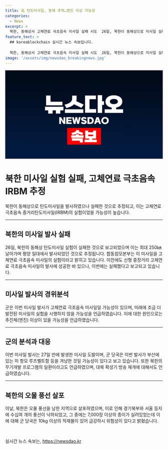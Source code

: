```yaml
---
title: 北 탄도미사일, 동해 추락…엔진 이상 가능성
categories:
  - News
excerpt: >
  북한, 동해상서 고체연료 극초음속 미사일 실패 시도  26일, 북한이 동해상으로 미사일 실패 시도한 것으로 추정. 사흘 만에 미사일 발사, 극초음속 IRBM으로 추정됨. 이전 고체연료 미사일 성공 주장하며 발전된 미사일 시험 추측도. 북한의 배(미 항모 루즈벨트함) 위치 등을 기사에서 발표. Read more.
feature_text: >
  ## koreablockchain 실시간 뉴스 속보입니다.

  북한, 동해상서 고체연료 극초음속 미사일 실패 시도  26일, 북한이 동해상으로 미사일 실패 시도한 것으로 추정. 사흘 만에 미사일 발사, 극초음속 IRBM으로 추정됨. 이전 고체연료 미사일 성공 주장하며 발전된 미사일 시험 추측도. 북한의 배(미 항모 루즈벨트함) 위치 등을 기사에서 발표. Read more.
image: '/assets/img/newsdao_breakingnews.jpg'
---
```


<p><img src="/assets/img/newsdao_breakingnews.jpg" alt="koreablockchain 속보" /></p>

<h1>북한 미사일 실험 실패, 고체연료 극초음속 IRBM 추정</h1>

<p data-ke-size="size16">북한이 동해상으로 탄도미사일을 발사하였으나 실패한 것으로 추정되고, 이는 고체연료 극초음속 중거리탄도미사일(IRBM)의 실험이었을 가능성이 높습니다.</p>

<hr>

<h2 data-ke-size="size26">북한의 미사일 발사 실패</h2>

<p data-ke-size="size16">26일, 북한의 동해상 탄도미사일 실험이 실패한 것으로 보고되었으며 이는 최대 250㎞ 날아가며 평양 일대에서 발사되었던 것으로 추정됩니다. 합동참모본부는 이 미사일을 고체연료 극초음속 미사일의 실험이라고 밝히고 있습니다. 이전에도 신형 중장거리 고체연료 극초음속 미사일의 발사에 성공한 바 있으나, 이번에는 실패했다고 보고되고 있습니다.</p>

<hr>

<h2 data-ke-size="size26">미사일 발사의 경위분석</h2>

<p data-ke-size="size16">군은 이번 미사일 발사가 고체연료 극초음속 미사일일 가능성이 있으며, 미래에 조금 더 발전된 미사일의 실험을 시행하지 않을 가능성을 언급하였습니다. 이에 대한 원인으로는 추진체(엔진) 이상이 있을 가능성을 언급하였습니다.</p>

<hr>

<h2 data-ke-size="size26">군의 분석과 대응</h2>

<p data-ke-size="size16">이번 미사일 발사는 27일 만에 발생한 미사일 도발이며, 군 당국은 이번 발사가 부산에 있는 미 항모 루즈벨트함 등을 겨냥한 것일 가능성이 있다고 보고 있습니다. 또한 북한의 무기개발 프로그램의 일환이라고도 언급하였으며, 대북 확성기 방송 재개에 대해서도 언급하였습니다.</p>

<hr>

<h2 data-ke-size="size26">북한의 오물 풍선 살포</h2>

<p data-ke-size="size16">이날, 북한은 오물 풍선을 남한 지역으로 살포하였으며, 이로 인해 경기북부와 서울 등지에 수십여 개의 풍선이 낙하되었고, 그 중에는 7,000장 이상의 종이가 실려있었는데 이에 대해 군 당국은 10kg 이상의 적재물이 있어 급강하시 위험성이 있다고 밝혔습니다.</p>

<p data-ke-size="size16">&nbsp;</p>
실시간 뉴스 속보는, <a href="https://newsdao.kr" rel="dofollow">https://newsdao.kr</a>


